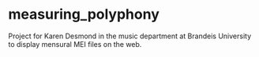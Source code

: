 # measuring_polyphony
Project for Karen Desmond in the music department at Brandeis University to display mensural MEI files on the web. 
